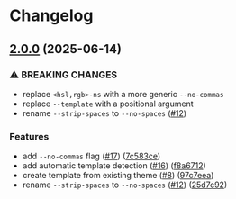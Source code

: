 # Changelog

## [2.0.0](https://github.com/rose-pine/rose-pine-bloom/compare/v1.0.0...v2.0.0) (2025-06-14)


### ⚠ BREAKING CHANGES

* replace `<hsl,rgb>-ns` with a more generic `--no-commas`
* replace `--template` with a positional argument
* rename `--strip-spaces` to `--no-spaces` ([#12](https://github.com/rose-pine/rose-pine-bloom/issues/12))

### Features

* add `--no-commas` flag ([#17](https://github.com/rose-pine/rose-pine-bloom/issues/17)) ([7c583ce](https://github.com/rose-pine/rose-pine-bloom/commit/7c583ce87df7f060f7dbe152a9fdff9af1f238d2))
* add automatic template detection ([#16](https://github.com/rose-pine/rose-pine-bloom/issues/16)) ([f8a6712](https://github.com/rose-pine/rose-pine-bloom/commit/f8a67123950564c19977b54ed32392e60162741e))
* create template from existing theme ([#8](https://github.com/rose-pine/rose-pine-bloom/issues/8)) ([97c7eea](https://github.com/rose-pine/rose-pine-bloom/commit/97c7eea77fbc807d286da6ae23de41e17a1b8c0f))
* rename `--strip-spaces` to `--no-spaces` ([#12](https://github.com/rose-pine/rose-pine-bloom/issues/12)) ([25d7c92](https://github.com/rose-pine/rose-pine-bloom/commit/25d7c92a5b0dc108af630b9fd528de1779562bd5))
